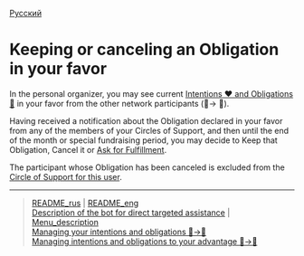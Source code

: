 [Русский](../../documents/actions/save_obligation.md)

# Keeping or canceling an Obligation in your favor

In the personal organizer, you may see current [Intentions ❤️ and Obligations 🤝](../glossary/glossary.md) in your favor from the other network participants (👥-> 👤).

Having received a notification about the Obligation declared in your favor from any of the members of your Circles of Support, and then until the end of the month or special fundraising period, you may decide to Keep that Obligation, Cancel it or [Ask for Fulfillment](request_for_execution.md).

The participant whose Obligation has been canceled is excluded from the [Circle of Support for this user](list_other_people.md).

----
> [README_rus](../../README.md)  |     [README_eng](../../README_eng.md)  
> [Description of the bot for direct targeted assistance](../../documents_eng/index.md)    |  [Menu_description](menu.md)   
> [Managing your intentions and obligations 👤->👥](show_int_obl.md)  
> [Managing intentions and obligations to your advantage 👥->👤](show_int_obl_for_me.md)
